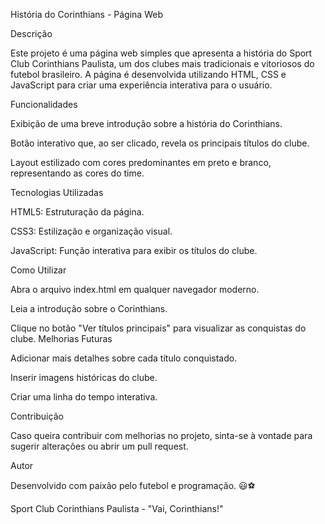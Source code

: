 História do Corinthians - Página Web

Descrição

Este projeto é uma página web simples que apresenta a história do Sport Club Corinthians Paulista, um dos clubes mais tradicionais e vitoriosos do futebol brasileiro. A página é desenvolvida utilizando HTML, CSS e JavaScript para criar uma experiência interativa para o usuário.

Funcionalidades

Exibição de uma breve introdução sobre a história do Corinthians.

Botão interativo que, ao ser clicado, revela os principais títulos do clube.

Layout estilizado com cores predominantes em preto e branco, representando as cores do time.

Tecnologias Utilizadas

HTML5: Estruturação da página.

CSS3: Estilização e organização visual.

JavaScript: Função interativa para exibir os títulos do clube.

Como Utilizar

Abra o arquivo index.html em qualquer navegador moderno.

Leia a introdução sobre o Corinthians.

Clique no botão "Ver títulos principais" para visualizar as conquistas do clube.
Melhorias Futuras

Adicionar mais detalhes sobre cada título conquistado.

Inserir imagens históricas do clube.

Criar uma linha do tempo interativa.

Contribuição

Caso queira contribuir com melhorias no projeto, sinta-se à vontade para sugerir alterações ou abrir um pull request.

Autor

Desenvolvido com paixão pelo futebol e programação. 😃⚽

Sport Club Corinthians Paulista - "Vai, Corinthians!"
